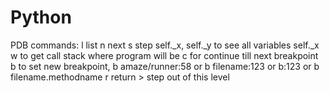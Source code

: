 # Python

PDB commands:
l list
n next
s step
self._x, self._y  to see all variables
self._x
w to get call stack where program will be
c for continue till next breakpoint
b to set new breakpoint, b amaze/runner:58    or     b filename:123    or         b:123    or    b  filename.methodname
r return > step out of this level

